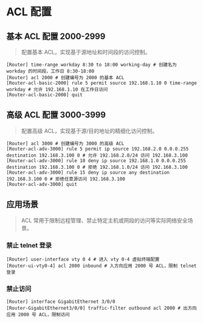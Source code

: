 # ACL 配置

## 基本 ACL 配置 2000-2999

> 配置基本 ACL，实现基于源地址和时间段的访问控制。

```shell
[Router] time-range workday 8:30 to 18:00 working-day # 创建名为 workday 的时间段，工作日 8:30-18:00
[Router] acl 2000 # 创建编号为 2000 的基本 ACL
[Router-acl-basic-2000] rule 5 permit source 192.168.1.10 0 time-range workday # 允许 192.168.1.10 在工作日访问
[Router-acl-basic-2000] quit
```

## 高级 ACL 配置 3000-3999

> 配置高级 ACL，实现基于源/目的地址的精细化访问控制。

```shell
[Router] acl 3000 # 创建编号为 3000 的高级 ACL
[Router-acl-adv-3000] rule 5 permit ip source 192.168.2.0 0.0.0.255 destination 192.168.3.100 0 # 允许 192.168.2.0/24 访问 192.168.3.100
[Router-acl-adv-3000] rule 10 deny ip source 192.168.1.0 0.0.0.255 destination 192.168.3.100 0 # 拒绝 192.168.1.0/24 访问 192.168.3.100
[Router-acl-adv-3000] rule 15 deny ip source any destination 192.168.3.100 0 # 拒绝任意源访问 192.168.3.100
[Router-acl-adv-3000] quit
```

## 应用场景

> ACL 常用于限制远程管理、禁止特定主机或网段的访问等实际网络安全场景。

### 禁止 telnet 登录

```shell
[Router] user-interface vty 0 4 # 进入 vty 0-4 虚拟终端配置
[Router-ui-vty0-4] acl 2000 inbound # 入方向应用 2000 号 ACL，限制 telnet 登录
```

### 禁止访问

```shell
[Router] interface GigabitEthernet 3/0/0
[Router-GigabitEthernet3/0/0] traffic-filter outbound acl 2000 # 出方向应用 2000 号 ACL，限制访问
```
